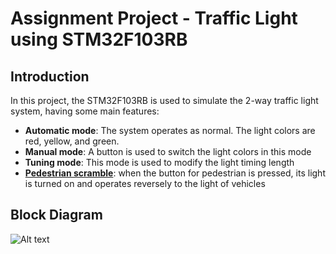 # Assignment Project - Traffic Light using STM32F103RB

## Introduction
In this project, the STM32F103RB is used to simulate the 2-way traffic light system, having some main features:
- **Automatic mode**: The system operates as normal. The light colors are red, yellow, and green.
- **Manual mode**: A button is used to switch the light colors in this mode
- **Tuning mode**: This mode is used to modify the light timing length
- **[Pedestrian scramble](https://en.wikipedia.org/wiki/Pedestrian_scramble)**: when the button for pedestrian is pressed, its light is turned on and operates reversely to the light of vehicles

## Block Diagram
![Alt text](image.png)



